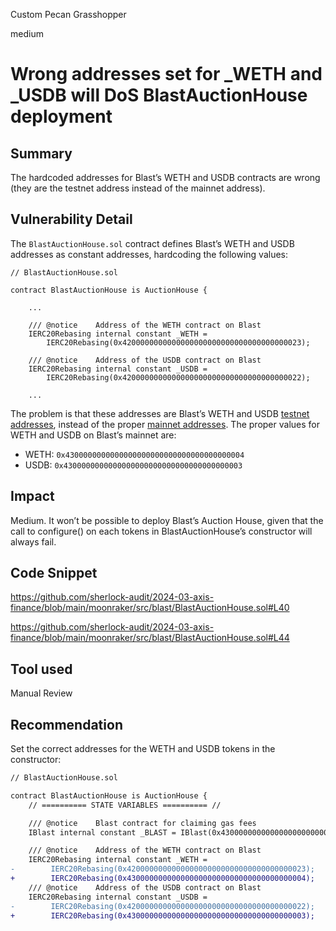 Custom Pecan Grasshopper

medium

# Wrong addresses set for _WETH and _USDB will DoS BlastAuctionHouse deployment

## Summary

The hardcoded addresses for Blast’s WETH and USDB contracts are wrong (they are the testnet address instead of the mainnet address). 

## Vulnerability Detail

The `BlastAuctionHouse.sol` contract defines Blast’s WETH and USDB addresses as constant addresses, hardcoding the following values:

```solidity
// BlastAuctionHouse.sol

contract BlastAuctionHouse is AuctionHouse {
    
    ...

    /// @notice    Address of the WETH contract on Blast
    IERC20Rebasing internal constant _WETH =
        IERC20Rebasing(0x4200000000000000000000000000000000000023);

    /// @notice    Address of the USDB contract on Blast
    IERC20Rebasing internal constant _USDB =
        IERC20Rebasing(0x4200000000000000000000000000000000000022); 
        
    ...
```

The problem is that these addresses are Blast’s WETH and USDB [testnet addresses](https://docs.blast.io/building/guides/weth-yield#testnet), instead of the proper [mainnet addresses](https://docs.blast.io/building/guides/weth-yield#mainnet). The proper values for WETH and USDB on Blast’s mainnet are:

- WETH: `0x4300000000000000000000000000000000000004`
- USDB:  `0x4300000000000000000000000000000000000003`

## Impact

Medium. It won’t be possible to deploy Blast’s Auction House, given that the call to configure() on each tokens in BlastAuctionHouse’s constructor will always fail.

## Code Snippet

https://github.com/sherlock-audit/2024-03-axis-finance/blob/main/moonraker/src/blast/BlastAuctionHouse.sol#L40

https://github.com/sherlock-audit/2024-03-axis-finance/blob/main/moonraker/src/blast/BlastAuctionHouse.sol#L44

## Tool used

Manual Review

## Recommendation

Set the correct addresses for the WETH and USDB tokens in the constructor:

```diff
// BlastAuctionHouse.sol

contract BlastAuctionHouse is AuctionHouse {
    // ========== STATE VARIABLES ========== //

    /// @notice    Blast contract for claiming gas fees
    IBlast internal constant _BLAST = IBlast(0x4300000000000000000000000000000000000002);

    /// @notice    Address of the WETH contract on Blast
    IERC20Rebasing internal constant _WETH =
-        IERC20Rebasing(0x4200000000000000000000000000000000000023); 
+        IERC20Rebasing(0x4300000000000000000000000000000000000004); 
    /// @notice    Address of the USDB contract on Blast
    IERC20Rebasing internal constant _USDB =
-        IERC20Rebasing(0x4200000000000000000000000000000000000022);
+        IERC20Rebasing(0x4300000000000000000000000000000000000003);

```
